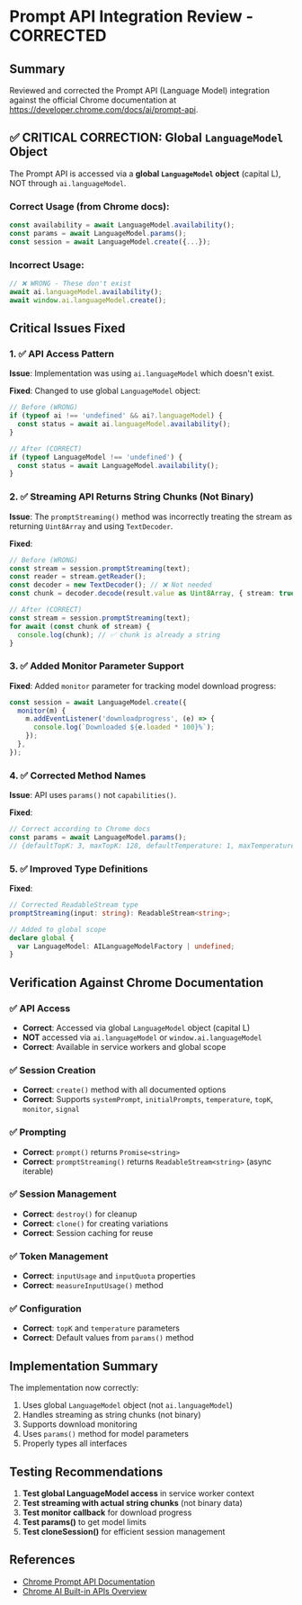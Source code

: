 # Prompt API Integration Review - CORRECTED

## Summary

Reviewed and corrected the Prompt API (Language Model) integration against the official Chrome documentation at https://developer.chrome.com/docs/ai/prompt-api.

## ✅ CRITICAL CORRECTION: Global `LanguageModel` Object

The Prompt API is accessed via a **global `LanguageModel` object** (capital L), NOT through `ai.languageModel`.

### Correct Usage (from Chrome docs):

```javascript
const availability = await LanguageModel.availability();
const params = await LanguageModel.params();
const session = await LanguageModel.create({...});
```

### Incorrect Usage:

```javascript
// ❌ WRONG - These don't exist
await ai.languageModel.availability();
await window.ai.languageModel.create();
```

## Critical Issues Fixed

### 1. ✅ API Access Pattern

**Issue**: Implementation was using `ai.languageModel` which doesn't exist.

**Fixed**: Changed to use global `LanguageModel` object:

```typescript
// Before (WRONG)
if (typeof ai !== 'undefined' && ai?.languageModel) {
  const status = await ai.languageModel.availability();
}

// After (CORRECT)
if (typeof LanguageModel !== 'undefined') {
  const status = await LanguageModel.availability();
}
```

### 2. ✅ Streaming API Returns String Chunks (Not Binary)

**Issue**: The `promptStreaming()` method was incorrectly treating the stream as returning `Uint8Array` and using `TextDecoder`.

**Fixed**:

```typescript
// Before (WRONG)
const stream = session.promptStreaming(text);
const reader = stream.getReader();
const decoder = new TextDecoder(); // ❌ Not needed
const chunk = decoder.decode(result.value as Uint8Array, { stream: true });

// After (CORRECT)
const stream = session.promptStreaming(text);
for await (const chunk of stream) {
  console.log(chunk); // ✅ chunk is already a string
}
```

### 3. ✅ Added Monitor Parameter Support

**Fixed**: Added `monitor` parameter for tracking model download progress:

```typescript
const session = await LanguageModel.create({
  monitor(m) {
    m.addEventListener('downloadprogress', (e) => {
      console.log(`Downloaded ${e.loaded * 100}%`);
    });
  },
});
```

### 4. ✅ Corrected Method Names

**Issue**: API uses `params()` not `capabilities()`.

**Fixed**:

```typescript
// Correct according to Chrome docs
const params = await LanguageModel.params();
// {defaultTopK: 3, maxTopK: 128, defaultTemperature: 1, maxTemperature: 2}
```

### 5. ✅ Improved Type Definitions

**Fixed**:

```typescript
// Corrected ReadableStream type
promptStreaming(input: string): ReadableStream<string>;

// Added to global scope
declare global {
  var LanguageModel: AILanguageModelFactory | undefined;
}
```

## Verification Against Chrome Documentation

### ✅ API Access

- **Correct**: Accessed via global `LanguageModel` object (capital L)
- **NOT** accessed via `ai.languageModel` or `window.ai.languageModel`
- **Correct**: Available in service workers and global scope

### ✅ Session Creation

- **Correct**: `create()` method with all documented options
- **Correct**: Supports `systemPrompt`, `initialPrompts`, `temperature`, `topK`, `monitor`, `signal`

### ✅ Prompting

- **Correct**: `prompt()` returns `Promise<string>`
- **Correct**: `promptStreaming()` returns `ReadableStream<string>` (async iterable)

### ✅ Session Management

- **Correct**: `destroy()` for cleanup
- **Correct**: `clone()` for creating variations
- **Correct**: Session caching for reuse

### ✅ Token Management

- **Correct**: `inputUsage` and `inputQuota` properties
- **Correct**: `measureInputUsage()` method

### ✅ Configuration

- **Correct**: `topK` and `temperature` parameters
- **Correct**: Default values from `params()` method

## Implementation Summary

The implementation now correctly:

1. Uses global `LanguageModel` object (not `ai.languageModel`)
2. Handles streaming as string chunks (not binary)
3. Supports download monitoring
4. Uses `params()` method for model parameters
5. Properly types all interfaces

## Testing Recommendations

1. **Test global LanguageModel access** in service worker context
2. **Test streaming with actual string chunks** (not binary data)
3. **Test monitor callback** for download progress
4. **Test params()** to get model limits
5. **Test cloneSession()** for efficient session management

## References

- [Chrome Prompt API Documentation](https://developer.chrome.com/docs/ai/prompt-api)
- [Chrome AI Built-in APIs Overview](https://developer.chrome.com/docs/ai/built-in)
